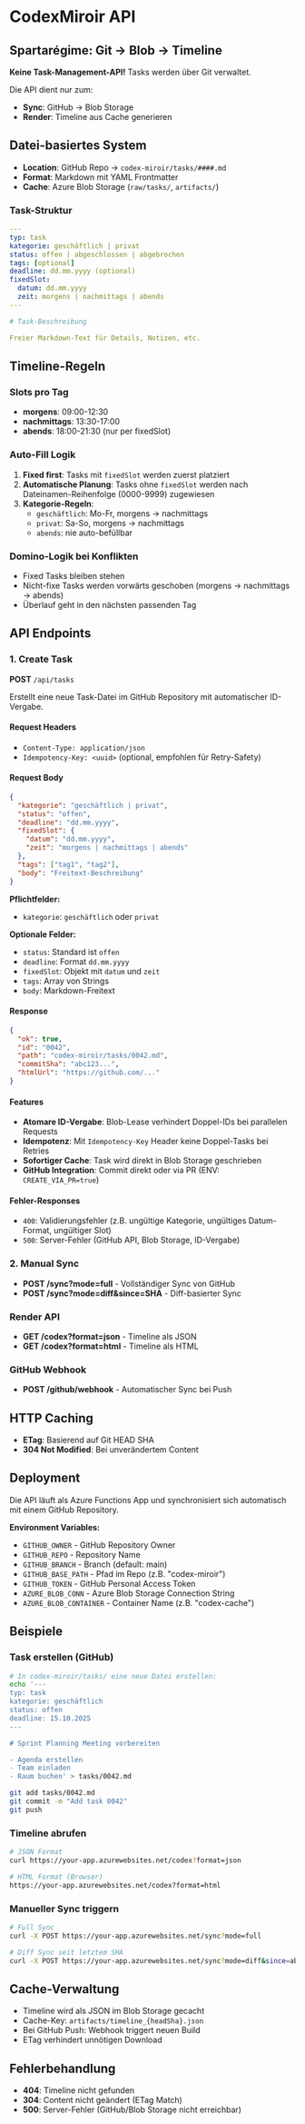 # CodexMiroir API

## Spartarégime: Git → Blob → Timeline

**Keine Task-Management-API!** Tasks werden über Git verwaltet.

Die API dient nur zum:
- **Sync**: GitHub → Blob Storage
- **Render**: Timeline aus Cache generieren

## Datei-basiertes System

- **Location**: GitHub Repo → `codex-miroir/tasks/####.md`
- **Format**: Markdown mit YAML Frontmatter
- **Cache**: Azure Blob Storage (`raw/tasks/`, `artifacts/`)

### Task-Struktur

```yaml
---
typ: task
kategorie: geschäftlich | privat
status: offen | abgeschlossen | abgebrochen
tags: [optional]
deadline: dd.mm.yyyy (optional)
fixedSlot:
  datum: dd.mm.yyyy
  zeit: morgens | nachmittags | abends
---

# Task-Beschreibung

Freier Markdown-Text für Details, Notizen, etc.
```

## Timeline-Regeln

### Slots pro Tag
- **morgens**: 09:00-12:30
- **nachmittags**: 13:30-17:00
- **abends**: 18:00-21:30 (nur per fixedSlot)

### Auto-Fill Logik
1. **Fixed first**: Tasks mit `fixedSlot` werden zuerst platziert
2. **Automatische Planung**: Tasks ohne `fixedSlot` werden nach Dateinamen-Reihenfolge (0000-9999) zugewiesen
3. **Kategorie-Regeln**:
   - `geschäftlich`: Mo-Fr, morgens → nachmittags
   - `privat`: Sa-So, morgens → nachmittags
   - `abends`: nie auto-befüllbar

### Domino-Logik bei Konflikten
- Fixed Tasks bleiben stehen
- Nicht-fixe Tasks werden vorwärts geschoben (morgens → nachmittags → abends)
- Überlauf geht in den nächsten passenden Tag

## API Endpoints

### 1. Create Task

**POST** `/api/tasks`

Erstellt eine neue Task-Datei im GitHub Repository mit automatischer ID-Vergabe.

#### Request Headers
- `Content-Type: application/json`
- `Idempotency-Key: <uuid>` (optional, empfohlen für Retry-Safety)

#### Request Body
```json
{
  "kategorie": "geschäftlich | privat",
  "status": "offen",
  "deadline": "dd.mm.yyyy",
  "fixedSlot": {
    "datum": "dd.mm.yyyy",
    "zeit": "morgens | nachmittags | abends"
  },
  "tags": ["tag1", "tag2"],
  "body": "Freitext-Beschreibung"
}
```

**Pflichtfelder:**
- `kategorie`: `geschäftlich` oder `privat`

**Optionale Felder:**
- `status`: Standard ist `offen`
- `deadline`: Format `dd.mm.yyyy`
- `fixedSlot`: Objekt mit `datum` und `zeit`
- `tags`: Array von Strings
- `body`: Markdown-Freitext

#### Response
```json
{
  "ok": true,
  "id": "0042",
  "path": "codex-miroir/tasks/0042.md",
  "commitSha": "abc123...",
  "htmlUrl": "https://github.com/..."
}
```

#### Features
- **Atomare ID-Vergabe**: Blob-Lease verhindert Doppel-IDs bei parallelen Requests
- **Idempotenz**: Mit `Idempotency-Key` Header keine Doppel-Tasks bei Retries
- **Sofortiger Cache**: Task wird direkt in Blob Storage geschrieben
- **GitHub Integration**: Commit direkt oder via PR (ENV: `CREATE_VIA_PR=true`)

#### Fehler-Responses
- `400`: Validierungsfehler (z.B. ungültige Kategorie, ungültiges Datum-Format, ungültiger Slot)
- `500`: Server-Fehler (GitHub API, Blob Storage, ID-Vergabe)

### 2. Manual Sync
- **POST /sync?mode=full** - Vollständiger Sync von GitHub
- **POST /sync?mode=diff&since=SHA** - Diff-basierter Sync

### Render API
- **GET /codex?format=json** - Timeline als JSON
- **GET /codex?format=html** - Timeline als HTML

### GitHub Webhook
- **POST /github/webhook** - Automatischer Sync bei Push

## HTTP Caching
- **ETag**: Basierend auf Git HEAD SHA
- **304 Not Modified**: Bei unverändertem Content

## Deployment

Die API läuft als Azure Functions App und synchronisiert sich automatisch mit einem GitHub Repository.

**Environment Variables:**
- `GITHUB_OWNER` - GitHub Repository Owner
- `GITHUB_REPO` - Repository Name
- `GITHUB_BRANCH` - Branch (default: main)
- `GITHUB_BASE_PATH` - Pfad im Repo (z.B. "codex-miroir")
- `GITHUB_TOKEN` - GitHub Personal Access Token
- `AZURE_BLOB_CONN` - Azure Blob Storage Connection String
- `AZURE_BLOB_CONTAINER` - Container Name (z.B. "codex-cache")

## Beispiele

### Task erstellen (GitHub)
```bash
# In codex-miroir/tasks/ eine neue Datei erstellen:
echo '---
typ: task
kategorie: geschäftlich
status: offen
deadline: 15.10.2025
---

# Sprint Planning Meeting vorbereiten

- Agenda erstellen
- Team einladen
- Raum buchen' > tasks/0042.md

git add tasks/0042.md
git commit -m "Add task 0042"
git push
```

### Timeline abrufen
```bash
# JSON Format
curl https://your-app.azurewebsites.net/codex?format=json

# HTML Format (Browser)
https://your-app.azurewebsites.net/codex?format=html
```

### Manueller Sync triggern
```bash
# Full Sync
curl -X POST https://your-app.azurewebsites.net/sync?mode=full

# Diff Sync seit letztem SHA
curl -X POST https://your-app.azurewebsites.net/sync?mode=diff&since=abc123def
```

## Cache-Verwaltung

- Timeline wird als JSON im Blob Storage gecacht
- Cache-Key: `artifacts/timeline_{headSha}.json`
- Bei GitHub Push: Webhook triggert neuen Build
- ETag verhindert unnötigen Download

## Fehlerbehandlung

- **404**: Timeline nicht gefunden
- **304**: Content nicht geändert (ETag Match)
- **500**: Server-Fehler (GitHub/Blob Storage nicht erreichbar)